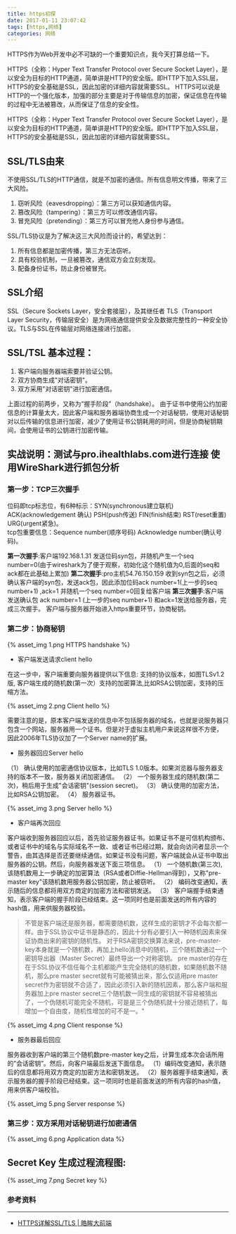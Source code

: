```yaml
---
title: https初探
date: 2017-01-11 23:07:42
tags: [https,网络]
categories: 网络
---
```



HTTPS作为Web开发中必不可缺的一个重要知识点，我今天打算总结一下。

HTTPS（全称：Hyper Text Transfer Protocol over Secure Socket Layer），是以安全为目标的HTTP通道，简单讲是HTTP的安全版。即HTTP下加入SSL层，HTTPS的安全基础是SSL，因此加密的详细内容就需要SSL。
HTTPS可以说是HTTP的一个强化版本，加强的部分主要是对于传输信息的加密，保证信息在传输的过程中无法被篡改，从而保证了信息的安全性。

<!-- more -->

HTTPS（全称：Hyper Text Transfer Protocol over Secure Socket Layer），是以安全为目标的HTTP通道，简单讲是HTTP的安全版。即HTTP下加入SSL层，HTTPS的安全基础是SSL，因此加密的详细内容就需要SSL。


## SSL/TLS由来
不使用SSL/TLS的HTTP通信，就是不加密的通信。所有信息明文传播，带来了三大风险。
1. 窃听风险（eavesdropping）：第三方可以获知通信内容。
2. 篡改风险（tampering）：第三方可以修改通信内容。
3. 冒充风险（pretending）：第三方可以冒充他人身份参与通信。

SSL/TLS协议是为了解决这三大风险而设计的，希望达到：
1. 所有信息都是加密传播，第三方无法窃听。
2. 具有校验机制，一旦被篡改，通信双方会立刻发现。
3. 配备身份证书，防止身份被冒充。

## SSL介绍
  SSL（Secure Sockets Layer，安全套接层），及其继任者 TLS（Transport Layer Security，传输层安全）是为网络通信提供安全及数据完整性的一种安全协议。TLS与SSL在传输层对网络连接进行加密。

## SSL/TSL 基本过程：
1. 客户端向服务器端索要并验证公钥。
2. 双方协商生成"对话密钥"。
3. 双方采用"对话密钥"进行加密通信。

上面过程的前两步，又称为”握手阶段”（handshake）。
由于证书中使用公约加密信息的计算量太大，因此客户端和服务器端协商生成一个对话秘钥，使用对话秘钥对以后传输的信息进行加密，减少了使用证书公钥耗用的时间，但是协商秘钥期间，会使用证书的公钥进行加密传输。

## 实战说明：测试与pro.ihealthlabs.com进行连接 使用**WireShark**进行抓包分析

### 第一步：TCP三次握手

位码即tcp标志位，有6种标示：SYN(synchronous建立联机) ACK(acknowledgement 确认) PSH(push传送) FIN(finish结束) RST(reset重置) URG(urgent紧急)。<br>tcp包重要信息：Sequence number(顺序号码) Acknowledge number(确认号码)。

**第一次握手**:客户端192.168.1.31 发送位码syn包，并随机产生一个seq number=0(由于wireshark为了便于观察，初始化这个随机值为0,后面的seq和ack都在此基础上累加)
**第二次握手**:pro主机54.76.150.159 收到syn包之后，必须确认客户端的syn包，发送ack包，因此添加位码ack number=1(上一步的seq number+1) ,ack=1 并随机一个seq number=0回复给客户端
**第三次握手**:客户端发送确认包 ack number=1 (上一步的seq number+1) 和ack=1发送给服务器，完成三次握手。 客户端与服务器开始进入https重要环节，协商秘钥。


### 第二步：协商秘钥

{% asset_img 1.png HTTPS handshake %}

* 客户端发送请求client hello

在这一步中，客户端重要向服务器提供以下信息: 支持的协议版本，如图TLSv1.2版, 客户端生成的随机数(第一次）支持的加密算法,比如RSA公钥加密，支持的压缩方法。

{% asset_img 2.png Client hello %}
 
需要注意的是，原本客户端发送的信息中不包括服务器的域名，也就是说服务器只包含一个网站，服务器用一个证书。但是对于虚拟主机用户来说这样很不方便， 因此2006年TLS协议加了一个Server name的扩展。

* 服务器回应Server hello

（1） 确认使用的加密通信协议版本，比如TLS 1.0版本。如果浏览器与服务器支持的版本不一致，服务器关闭加密通信。
（2） 一个服务器生成的随机数(第二次)，稍后用于生成"会话密钥"(session secret)。
（3） 确认使用的加密方法，比如RSA公钥加密。
（4） 服务器证书。

{% asset_img 3.png Server hello %}

* 客户端再次回应

 客户端收到服务器回应以后，首先验证服务器证书。如果证书不是可信机构颁布、或者证书中的域名与实际域名不一致、或者证书已经过期，就会向访问者显示一个警告，由其选择是否还要继续通信。如果证书没有问题，客户端就会从证书中取出服务器的公钥。然后，向服务器发送下面三项信息。
（1） 一个随机数(第三次), 该随机数用上一步确定的加密算法（RSA或者Diffie-Hellman得到），又称"pre-master key"该随机数用服务器公钥加密，防止被窃听。
（2） 编码改变通知，表示随后的信息都将用双方商定的加密方法和密钥发送。
（3） 客户端握手结束通知，表示客户端的握手阶段已经结束。这一项同时也是前面发送的所有内容的hash值，用来供服务器校验。
          
 >不管是客户端还是服务器，都需要随机数，这样生成的密钥才不会每次都一样。由于SSL协议中证书是静态的，因此十分有必要引入一种随机因素来保证协商出来的密钥的随机性。
 >对于RSA密钥交换算法来说，pre-master-key本身就是一个随机数，再加上hello消息中的随机，三个随机数通过一个密钥导出器（Master Secret）最终导出一个对称密钥。
 >pre master的存在在于SSL协议不信任每个主机都能产生完全随机的随机数，如果随机数不随机，那么pre master secret就有可能被猜出来，那么仅适用pre master secret作为密钥就不合适了，因此必须引入新的随机因素，那么客户端和服务器加上pre master secret三个随机数一同生成的密钥就不容易被猜出了，一个伪随机可能完全不随机，可是是三个伪随机就十分接近随机了，每增加一个自由度，随机性增加的可不是一。"

{% asset_img 4.png Client response %}

* 服务器最后回应
  
服务器收到客户端的第三个随机数pre-master key之后，计算生成本次会话所用的”会话密钥”。然后，向客户端最后发送下面信息。
（1）编码改变通知，表示随后的信息都将用双方商定的加密方法和密钥发送。
（2）服务器握手结束通知，表示服务器的握手阶段已经结束。这一项同时也是前面发送的所有内容的hash值，用来供客户端校验。

{% asset_img 5.png Server response %}

### 第三步：双方采用对话秘钥进行加密通信

{% asset_img 6.png Application data %}


## Secret Key 生成过程流程图:

{% asset_img 7.png Secret key %}


### 参考资料
------
* [HTTPS详解SSL/TLS | 皓眸大前端](http://www.haomou.net/2014/08/30/2014)